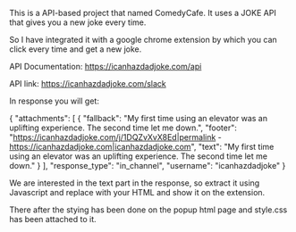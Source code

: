 This is a API-based project that named ComedyCafe. It uses a JOKE API that gives you a new joke every time.

So I have integrated it with a google chrome extension by which you can click every time and get a new joke.

API Documentation: https://icanhazdadjoke.com/api

API link: https://icanhazdadjoke.com/slack

In response you will get:

{
  "attachments": [
    {
      "fallback": "My first time using an elevator was an uplifting experience. The second time let me down.",
      "footer": "<https://icanhazdadjoke.com/j/1DQZvXvX8Ed|permalink> - <https://icanhazdadjoke.com|icanhazdadjoke.com>",
      "text": "My first time using an elevator was an uplifting experience. The second time let me down."
    }
  ],
  "response_type": "in_channel",
  "username": "icanhazdadjoke"
}

We are interested in the text part in the response, so extract it using Javascript and replace with your HTML and show it on the extension.

There after the stying has been done on the popup html page and style.css has been attached to it.
